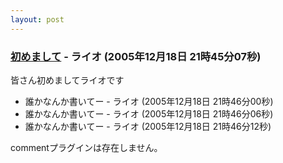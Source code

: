 ```yaml
---
layout: post
---
```

<h3><a href="/?page=BBS%2D%BB%A8%C3%CC%2F26" class="wikipage">初めまして</a> - ライオ (2005年12月18日 21時45分07秒)</h3>
<p>皆さん初めましてライオです</p>
<ul>
<li>誰かなんか書いてー - ライオ (2005年12月18日 21時46分00秒)</li>
<li>誰かなんか書いてー - ライオ (2005年12月18日 21時46分06秒)</li>
<li>誰かなんか書いてー - ライオ (2005年12月18日 21時46分12秒)</li>
</ul>
<p><span class="error">commentプラグインは存在しません。</span> </p>
